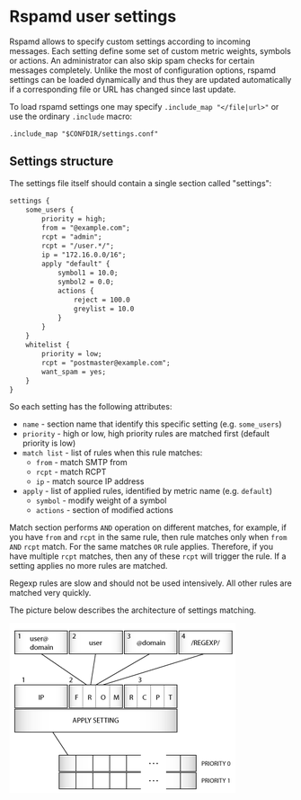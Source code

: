 # Rspamd user settings

Rspamd allows to specify custom settings according to incoming messages. Each setting define some set
of custom metric weights, symbols or actions. An administrator can also skip spam checks for certain
messages completely. Unlike the most of configuration options, rspamd settings can be loaded dynamically
and thus they are updated automatically if a corresponding file or URL has changed since last update.

To load rspamd settings one may specify `.include_map "</file|url>"` or use the ordinary `.include` macro:

~~~nginx
.include_map "$CONFDIR/settings.conf"
~~~

## Settings structure

The settings file itself should contain a single section called "settings":

~~~nginx
settings {
	some_users {
		priority = high;
		from = "@example.com";
		rcpt = "admin";
		rcpt = "/user.*/";
		ip = "172.16.0.0/16";
		apply "default" {
			symbol1 = 10.0;
			symbol2 = 0.0;
			actions {
				reject = 100.0
				greylist = 10.0
			}
		}
	}
	whitelist {
		priority = low;
		rcpt = "postmaster@example.com";
		want_spam = yes;
	}
}
~~~

So each setting has the following attributes:

- `name` - section name that identify this specific setting (e.g. `some_users`)
- `priority` - high or low, high priority rules are matched first (default priority is low)
- `match list` - list of rules when this rule matches:
	+ `from` - match SMTP from
	+ `rcpt` - match RCPT
	+ `ip` - match source IP address
- `apply` - list of applied rules, identified by metric name (e.g. `default`)
	+ `symbol` - modify weight of a symbol
	+ `actions` - section of modified actions

Match section performs `AND` operation on different matches, for example, if you have
`from` and `rcpt` in the same rule, then rule matches only when `from` `AND` `rcpt` match.
For the same matches `OR` rule applies. Therefore, if you have multiple `rcpt` matches, then any of
these `rcpt` will trigger the rule. If a setting applies no more rules are matched.

Regexp rules are slow and should not be used intensively. All other rules are matched very quickly.

The picture below describes the architecture of settings matching.

![Settings match procedure](settings.png "Settings match procedure")